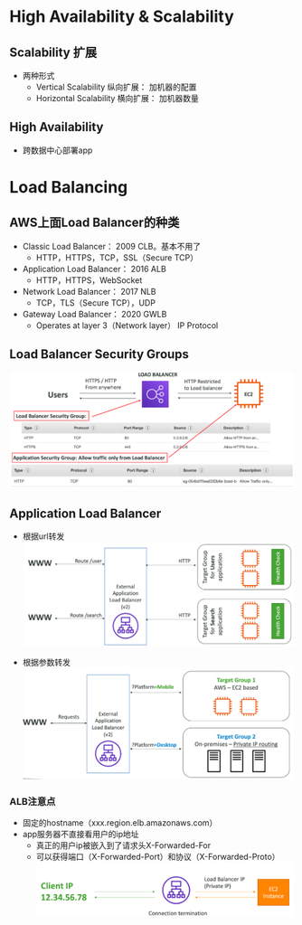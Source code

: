 # High Availability & Scalability
## Scalability 扩展
- 两种形式
  - Vertical Scalability 纵向扩展： 加机器的配置
  - Horizontal Scalability 横向扩展： 加机器数量

## High Availability
- 跨数据中心部署app

# Load Balancing
## AWS上面Load Balancer的种类
- Classic Load Balancer： 2009 CLB。基本不用了
  - HTTP，HTTPS，TCP，SSL（Secure TCP）
- Application Load Balancer： 2016 ALB
  - HTTP，HTTPS，WebSocket
- Network Load Balancer： 2017 NLB
  - TCP，TLS（Secure TCP），UDP
- Gateway Load Balancer： 2020 GWLB
  - Operates at layer 3（Network layer） IP Protocol

## Load Balancer Security Groups
![img.png](img.png)

## Application Load Balancer
- 根据url转发
![img_1.png](img_1.png)

- 根据参数转发
![img_2.png](img_2.png)

### ALB注意点
- 固定的hostname（xxx.region.elb.amazonaws.com）
- app服务器不直接看用户的ip地址
  - 真正的用户ip被嵌入到了请求头X-Forwarded-For
  - 可以获得端口（X-Forwarded-Port）和协议（X-Forwarded-Proto）
![img_3.png](img_3.png)


